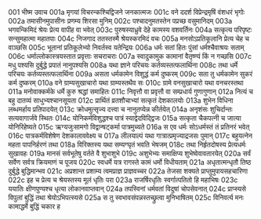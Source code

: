 001	भीष्म उवाच
001a	मृगयां विचरन्कश्चिद्विजने जनकात्मजः
001c	वने ददर्श विप्रेन्द्रमृषिं वंशधरं भृगोः
002a	तमासीनमुपासीनः प्रणम्य शिरसा मुनिम्
002c	पश्चादनुमतस्तेन पप्रच्छ वसुमानिदम्
003a	भगवन्किमिदं श्रेयः प्रेत्य वापीह वा भवेत्
003c	पुरुषस्याध्रुवे देहे कामस्य वशवर्तिनः
004a	सत्कृत्य परिपृष्टः सन्सुमहात्मा महातपाः
004c	निजगाद ततस्तस्मै श्रेयस्करमिदं वचः
005a	मनसोऽप्रतिकूलानि प्रेत्य चेह च वाञ्छसि
005c	भूतानां प्रतिकूलेभ्यो निवर्तस्व यतेन्द्रियः
006a	धर्मः सतां हितः पुंसां धर्मश्चैवाश्रयः सताम्
006c	धर्माल्लोकास्त्रयस्तात प्रवृत्ताः सचराचराः
007a	स्वादुकामुक कामानां वैतृष्ण्यं किं न गच्छसि
007c	मधु पश्यसि दुर्बुद्धे प्रपातं नानुपश्यसि
008a	यथा ज्ञाने परिचयः कर्तव्यस्तत्फलार्थिना
008c	तथा धर्मे परिचयः कर्तव्यस्तत्फलार्थिना
009a	असता धर्मकामेन विशुद्धं कर्म दुष्करम्
009c	सता तु धर्मकामेन सुकरं कर्म दुष्करम्
010a	वने ग्राम्यसुखाचारो यथा ग्राम्यस्तथैव सः
010c	ग्रामे वनसुखाचारो यथा वनचरस्तथा
011a	मनोवाक्कर्मके धर्मे कुरु श्रद्धां समाहितः
011c	निवृत्तौ वा प्रवृत्तौ वा सम्प्रधार्य गुणागुणान्
012a	नित्यं च बहु दातव्यं साधुभ्यश्चानसूयता
012c	प्रार्थितं व्रतशौचाभ्यां सत्कृतं देशकालयोः
013a	शुभेन विधिना लब्धमर्हाय प्रतिपादयेत्
013c	क्रोधमुत्सृज्य दत्त्वा च नानुतप्येन्न कीर्तयेत्
014a	अनृशंसः शुचिर्दान्तः सत्यवागार्जवे स्थितः
014c	योनिकर्मविशुद्धश्च पात्रं स्याद्वेदविद्द्विजः
015a	सत्कृता चैकपत्नी च जात्या योनिरिहेष्यते
015c	ऋग्यजुःसामगो विद्वान्षट्कर्मा पात्रमुच्यते
016a	स एव धर्मः सोऽधर्मस्तं तं प्रतिनरं भवेत्
016c	पात्रकर्मविशेषेण देशकालाववेक्ष्य च
017a	लीलयाल्पं यथा गात्रात्प्रमृज्याद्रजसः पुमान्
017c	बहुयत्नेन महता पापनिर्हरणं तथा
018a	विरिक्तस्य यथा सम्यग्घृतं भवति भेषजम्
018c	तथा निर्हृतदोषस्य प्रेत्यधर्मः सुखावहः
019a	मानसं सर्वभूतेषु वर्तते वै शुभाशुभे
019c	अशुभेभ्यः समाक्षिप्य शुभेष्वेवावतारयेत्
020a	सर्वं सर्वेण सर्वत्र क्रियमाणं च पूजय
020c	स्वधर्मे यत्र रागस्ते कामं धर्मो विधीयताम्
021a	अधृतात्मन्धृतौ तिष्ठ दुर्बुद्धे बुद्धिमान्भव
021c	अप्रशान्त प्रशाम्य त्वमप्राज्ञ प्राज्ञवच्चर
022a	तेजसा शक्यते प्राप्तुमुपायसहचारिणा
022c	इह च प्रेत्य च श्रेयस्तस्य मूलं धृतिः परा
023a	राजर्षिरधृतिः स्वर्गात्पतितो हि महाभिषः
023c	ययातिः क्षीणपुण्यश्च धृत्या लोकानवाप्तवान्
024a	तपस्विनां धर्मवतां विदुषां चोपसेवनात्
024c	प्राप्स्यसे विपुलां बुद्धिं तथा श्रेयोऽभिपत्स्यसे
025a	स तु स्वभावसंपन्नस्तच्छ्रुत्वा मुनिभाषितम्
025c	विनिवर्त्य मनः कामाद्धर्मे बुद्धिं चकार ह

